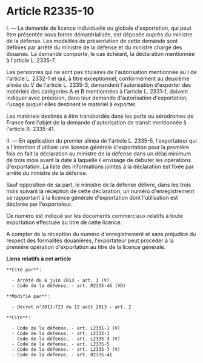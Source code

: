 # Article R2335-10

I. ― La demande de licence individuelle ou globale d'exportation, qui peut être présentée sous forme dématérialisée, est
déposée auprès du ministre de la défense. Les modalités de présentation de cette demande sont définies par arrêté du ministre
de la défense et du ministre chargé des douanes. La demande comporte, le cas échéant, la déclaration mentionnée à l'article
L. 2335-7. 

Les personnes qui ne sont pas titulaires de l'autorisation mentionnée au I de l'article L. 2332-1 et qui, à titre
exceptionnel, conformément au deuxième alinéa du V de l'article L. 2335-3, demandent l'autorisation d'exporter des matériels
des catégories A et B mentionnées à l'article L. 2331-1, doivent indiquer avec précision, dans leur demande d'autorisation
d'exportation, l'usage auquel elles destinent le matériel à exporter. 

Les matériels destinés à être transbordés dans les ports ou aérodromes de France font l'objet de la demande d'autorisation de
transit mentionnée à l'article R. 2335-41. 

II. ― En application du premier alinéa de l'article L. 2335-5, l'exportateur qui a l'intention d'utiliser une licence
générale d'exportation pour la première fois en fait la déclaration au ministre de la défense dans un délai minimum de trois
mois avant la date à laquelle il envisage de débuter les opérations d'exportation. La liste des informations jointes à la
déclaration est fixée par arrêté du ministre de la défense. 

Sauf opposition de sa part, le ministre de la défense délivre, dans les trois mois suivant la réception de cette déclaration,
un numéro d'enregistrement se rapportant à la licence générale d'exportation dont l'utilisation est déclarée par
l'exportateur. 

Ce numéro est indiqué sur les documents commerciaux relatifs à toute exportation effectuée au titre de cette licence. 

A compter de la réception du numéro d'enregistrement et sans préjudice du respect des formalités douanières, l'exportateur
peut procéder à la première opération d'exportation au titre de la licence générale.

**Liens relatifs à cet article**

	**Cité par**:

	  - Arrêté du 6 juin 2013 - art. 3 (V)
	  - Code de la défense. - art. R2335-46 (VD)

	**Modifié par**:

	  - Décret n°2013-723 du 12 août 2013 - art. 2

	**Cite**:

	  - Code de la défense. - art. L2331-1 (V)
	  - Code de la défense. - art. L2332-1
	  - Code de la défense. - art. L2335-3 (V)
	  - Code de la défense. - art. L2335-5
	  - Code de la défense. - art. L2335-7 (V)
	  - Code de la défense. - art. R2335-41
